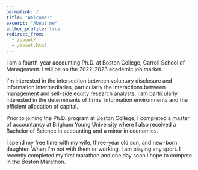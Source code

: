 ```yaml
---
permalink: /
title: "Welcome!"
excerpt: "About me"
author_profile: true
redirect_from: 
  - /about/
  - /about.html
---
```



I am a fourth-year accounting Ph.D.  at Boston College, Carroll School of Management. I will be on the 2022-2023 academic job market.

I'm interested in the intersection between voluntary disclosure and information intermediaries, particularly the interactions between management and sell-side equity research analysts. I am particularly interested in the determinants of firms’ information environments and the efficient allocation of capital.

Prior to joining the Ph.D. program at Boston College, I completed a master of accountancy at Brigham Young University where I also received a Bachelor of Science in accounting and a minor in economics.

I spend my free time with my wife, three-year old son, and new-born daughter. When I'm not with them or working, I am playing any sport. I recently completed my first marathon and one day soon I hope to compete in the Boston Marathon.
